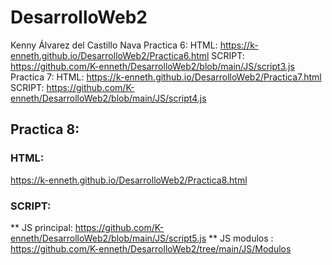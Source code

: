 # DesarrolloWeb2
Kenny Álvarez del Castillo Nava
Practica 6: 
HTML:
https://k-enneth.github.io/DesarrolloWeb2/Practica6.html
SCRIPT:
https://github.com/K-enneth/DesarrolloWeb2/blob/main/JS/script3.js
Practica 7:
HTML:
https://k-enneth.github.io/DesarrolloWeb2/Practica7.html
SCRIPT:
https://github.com/K-enneth/DesarrolloWeb2/blob/main/JS/script4.js
## Practica 8:
### HTML: 
https://k-enneth.github.io/DesarrolloWeb2/Practica8.html
### SCRIPT:
** JS principal: https://github.com/K-enneth/DesarrolloWeb2/blob/main/JS/script5.js
** JS modulos : https://github.com/K-enneth/DesarrolloWeb2/tree/main/JS/Modulos

